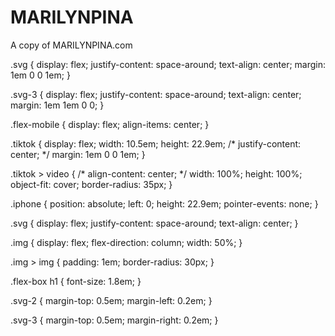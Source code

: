 # MARILYNPINA
A copy of MARILYNPINA.com


.svg {
  display: flex;
  justify-content: space-around;
  text-align: center;
  margin: 1em 0 0 1em;
}

.svg-3 {
  display: flex;
  justify-content: space-around;
  text-align: center;
  margin: 1em 1em 0 0;
}








.flex-mobile {
  display: flex;
  align-items: center;
}

.tiktok {
  display: flex;
  width: 10.5em;
  height: 22.9em;
  /* justify-content: center; */
  margin: 1em 0 0 1em;
}

.tiktok > video {
  /* align-content: center; */
  width: 100%;
  height: 100%;
  object-fit: cover;
  border-radius: 35px;
} 

.iphone {
  position: absolute;
  left: 0;
  height: 22.9em;
  pointer-events: none;
}

.svg {
  display: flex;
  justify-content: space-around;
  text-align: center;
}

.img {
  display: flex;
  flex-direction: column;
  width: 50%;
}

.img > img {
  padding: 1em;
  border-radius: 30px;
}

.flex-box h1 {
  font-size: 1.8em;
}

.svg-2 {
  margin-top: 0.5em;
  margin-left: 0.2em;
}

.svg-3 {
  margin-top: 0.5em;
  margin-right: 0.2em;
}